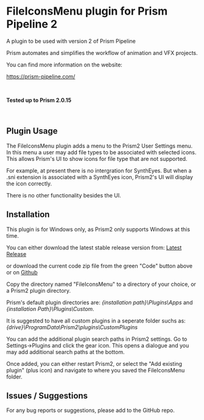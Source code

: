 # **FileIconsMenu plugin for Prism Pipeline 2**
A plugin to be used with version 2 of Prism Pipeline 

Prism automates and simplifies the workflow of animation and VFX projects.

You can find more information on the website:

https://prism-pipeline.com/

<br/>

**Tested up to Prism 2.0.15**

<br/>


## **Plugin Usage**

The FileIconsMenu plugin adds a menu to the Prism2 User Settings menu.  In this menu a user may add file types to be associated with selected icons.  This allows Prism's UI to show icons for file type that are not supported.

For example, at present there is no intergration for SynthEyes.  But when a .sni extension is associated with a SynthEyes icon, Prism2's UI will display the icon correctly.

There is no other functionality besides the UI.


## **Installation**

This plugin is for Windows only, as Prism2 only supports Windows at this time.

You can either download the latest stable release version from: [Latest Release](https://github.com/AltaArts/FileIconsMenu--Prism-Plugin/releases/latest)

or download the current code zip file from the green "Code" button above or on [Github](https://github.com/JBreckeen/FileIconsMenu--Prism-Plugin/tree/main)

Copy the directory named "FileIconsMenu" to a directory of your choice, or a Prism2 plugin directory.

Prism's default plugin directories are: *{installation path}\Plugins\Apps* and *{installation Path}\Plugins\Custom*.

It is suggested to have all custom plugins in a seperate folder suchs as: *{drive}\ProgramData\Prism2\plugins\CustomPlugins*

You can add the additional plugin search paths in Prism2 settings.  Go to Settings->Plugins and click the gear icon.  This opens a dialogue and you may add additional search paths at the bottom.

Once added, you can either restart Prism2, or select the "Add existing plugin" (plus icon) and navigate to where you saved the FileIconsMenu folder.


## **Issues / Suggestions**

For any bug reports or suggestions, please add to the GitHub repo.
